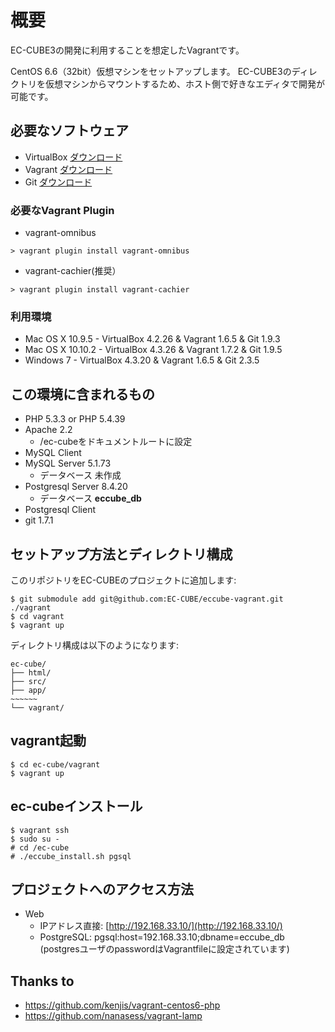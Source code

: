 # 概要
EC-CUBE3の開発に利用することを想定したVagrantです。

CentOS 6.6（32bit）仮想マシンをセットアップします。
EC-CUBE3のディレクトリを仮想マシンからマウントするため、ホスト側で好きなエディタで開発が可能です。

## 必要なソフトウェア

* VirtualBox  [ダウンロード](https://www.virtualbox.org/wiki/Downloads)
* Vagrant  [ダウンロード](http://downloads.vagrantup.com/)
* Git  [ダウンロード](http://git-scm.com/downloads)

### 必要なVagrant Plugin

* vagrant-omnibus
```
> vagrant plugin install vagrant-omnibus
```

* vagrant-cachier(推奨）
```
> vagrant plugin install vagrant-cachier 
```


### 利用環境

+ Mac OS X 10.9.5 - VirtualBox 4.2.26 & Vagrant 1.6.5 & Git 1.9.3  
+ Mac OS X 10.10.2 - VirtualBox 4.3.26 & Vagrant 1.7.2 & Git 1.9.5  
+ Windows 7 - VirtualBox 4.3.20 & Vagrant 1.6.5 & Git 2.3.5  

## この環境に含まれるもの

* PHP 5.3.3 or PHP 5.4.39
* Apache 2.2
  * /ec-cubeをドキュメントルートに設定
* MySQL Client
* MySQL Server 5.1.73
  * データベース 未作成
* Postgresql Server 8.4.20
  * データベース **eccube_db**
* Postgresql Client
* git 1.7.1

## セットアップ方法とディレクトリ構成

このリポジトリをEC-CUBEのプロジェクトに追加します:

    $ git submodule add git@github.com:EC-CUBE/eccube-vagrant.git ./vagrant
    $ cd vagrant
    $ vagrant up

ディレクトリ構成は以下のようになります:

    ec-cube/
    ├── html/
    ├── src/
    ├── app/
    ~~~~~~
    └── vagrant/

## vagrant起動
```
$ cd ec-cube/vagrant
$ vagrant up
```

## ec-cubeインストール
```
$ vagrant ssh
$ sudo su -
# cd /ec-cube
# ./eccube_install.sh pgsql
```

## プロジェクトへのアクセス方法

* Web
  * IPアドレス直接: [http://192.168.33.10/](http://192.168.33.10/)
  * PostgreSQL: pgsql:host=192.168.33.10;dbname=eccube_db (postgresユーザのpasswordはVagrantfileに設定されています)

## Thanks to

* https://github.com/kenjis/vagrant-centos6-php
* https://github.com/nanasess/vagrant-lamp
